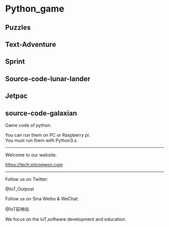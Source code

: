 # Python_game

## Puzzles
## Text-Adventure
## Sprint
## Source-code-lunar-lander
## Jetpac
## source-code-galaxian


Game code of python.


You can run them on PC or Raspberry pi.<br>
You must run them with Python3.x.

*****************************************************

Welcome to our website:

https://tech.iotcomeon.com

*****************************************************

Follow us on Twitter:

@IoT_Outpost

Follow us on Sina Weibo & WeChat:

@IoT前哨站

We focus on the IoT,software development and education.
